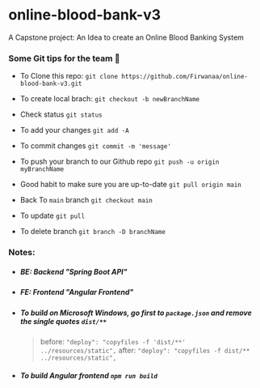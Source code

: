 # online-blood-bank-v3

A Capstone project: An Idea to create an Online Blood Banking System

### Some Git tips for the team 🧐

- To Clone this repo:
  `git clone https://github.com/Firwanaa/online-blood-bank-v3.git`

- To create local brach:
  `git checkout -b newBranchName`
- Check status
  `git status`
- To add your changes
  `git add -A`
- To commit changes
  `git commit -m 'message'`
- To push your branch to our Github repo
  `git push -u origin myBranchName`

- Good habit to make sure you are up-to-date
  `git pull origin main`

- Back To `main` branch
  `git checkout main`
- To update
  `git pull`
- To delete branch
  `git branch -D branchName`

### Notes:

- ##### BE: Backend "Spring Boot API"
- ##### FE: Frontend "Angular Frontend"

- ##### To build on Microsoft Windows, go first to `package.json` and remove the single quotes `dist/**`
  > before: `"deploy": "copyfiles -f 'dist/**' ../resources/static",`
  > after: `"deploy": "copyfiles -f dist/** ../resources/static",`
- ##### To build Angular frontend `npm run build`
